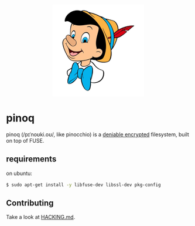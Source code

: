 <p align="center"><img src="./logo.png"></p>

# pinoq
pinoq (/pɪˈnoʊki.oʊ/, like pinocchio) is a [deniable encrypted](http://en.wikipedia.org/wiki/Deniable_encryption) filesystem, built on top of FUSE.

## requirements
on ubuntu:
```sh
$ sudo apt-get install -y libfuse-dev libssl-dev pkg-config
```

## Contributing
Take a look at [HACKING.md](./HACKING.md).
